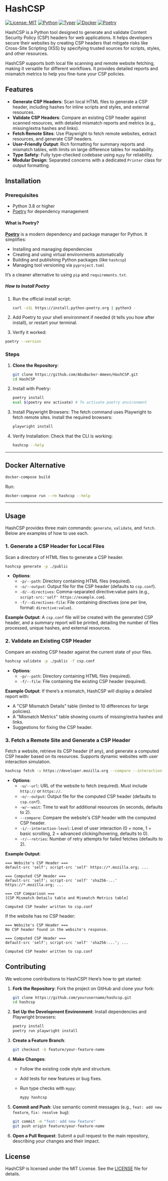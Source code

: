 # HashCSP

[![License: MIT](https://img.shields.io/badge/License-MIT-yellow)](https://github.com/AbuBacker-Ameen/HashCSP/blob/main/LICENSE)
[![Python](https://img.shields.io/badge/Python-3.12-blue)](https://www.python.org/downloads/release/python-3120/)
[![Typer](https://img.shields.io/badge/Made%20with-Typer-04AA6D?logo=python)](https://typer.tiangolo.com/)
[![Docker](https://img.shields.io/badge/Docker-2496ED?logo=docker&logoColor=fff)](https://github.com/AbuBacker-Ameen/HashCSP/blob/main/Dockerfile)
[![Poetry](https://img.shields.io/endpoint?url=https://python-poetry.org/badge/v0.json)](https://python-poetry.org/)

HashCSP is a Python tool designed to generate and validate Content Security
Policy (CSP) headers for web applications. It helps developers secure their
websites by creating CSP headers that mitigate risks like Cross-Site Scripting
(XSS) by specifying trusted sources for scripts, styles, and other resources.

HashCSP supports both local file scanning and remote website fetching, making it
versatile for different workflows. It provides detailed reports and mismatch
metrics to help you fine-tune your CSP policies.

## Features

- **Generate CSP Headers**: Scan local HTML files to generate a CSP header,
  including hashes for inline scripts and styles, and external resources.
- **Validate CSP Headers**: Compare an existing CSP header against scanned
  resources, with detailed mismatch reports and metrics (e.g., missing/extra
  hashes and links).
- **Fetch Remote Sites**: Use Playwright to fetch remote websites, extract
  resources, and generate CSP headers.
- **User-Friendly Output**: Rich formatting for summary reports and mismatch
  tables, with limits on large difference tables for readability.
- **Type Safety**: Fully type-checked codebase using `mypy` for reliability.
- **Modular Design**: Separated concerns with a dedicated `Printer` class for
  output formatting.

## Installation

### Prerequisites

- Python 3.8 or higher
- [Poetry](https://python-poetry.org/) for dependency management

#### What is Poetry?

[**Poetry**](https://python-poetry.org/) is a modern dependency and package
manager for Python. It simplifies:

- Installing and managing dependencies
- Creating and using virtual environments automatically
- Building and publishing Python packages (like `hashcsp`)
- Managing tool versioning via `pyproject.toml`

It’s a cleaner alternative to using `pip` and `requirements.txt`.

##### How to Install Poetry

1. Run the official install script:

   ```bash
   curl -sSL https://install.python-poetry.org | python3 -
   ```

2. Add Poetry to your shell environment if needed (it tells you how after
   install), or restart your terminal.

3. Verify it worked:

```bash
poetry --version
```

### Steps

1. **Clone the Repository**:

   ```bash
   git clone https://github.com/AbuBacker-Ameen/HashCSP.git
   cd HashCSP
   ```

2. Install with Poetry:

   ```bash
   poetry install
   eval $(poetry env activate) # To activate poetry environment
   ```

3. Install Playwright Browsers: The fetch command uses Playwright to fetch
   remote sites. Install the required browsers:

   ```bash
   playwright install
   ```

4. Verify Installation: Check that the CLI is working:

   ```bash
   hashcsp --help
   ```

---

## Docker Alternative

```bash
docker-compose build
```

Run:

```bash
docker-compose run --rm hashcsp --help
```

---

## Usage

HashCSP provides three main commands: `generate`, `validate`, and `fetch`. Below
are examples of how to use each.

### 1. Generate a CSP Header for Local Files

Scan a directory of HTML files to generate a CSP header.

```bash
hashcsp generate -p ./public
```

- **Options**:
  - `-p/--path`: Directory containing HTML files (required).
  - `-o/--output`: Output file for the CSP header (defaults to `csp.conf`).
  - `-d/--directives`: Comma-separated directive:value pairs (e.g.,
    `script-src:'self' https://example.com`).
  - `-f/--directives-file`: File containing directives (one per line, format:
    `directive:value`).

**Example Output**: A `csp.conf` file will be created with the generated CSP
header, and a summary report will be printed, detailing the number of files
processed, unique hashes, and external resources.

### 2. Validate an Existing CSP Header

Compare an existing CSP header against the current state of your files.

```bash
hashcsp validate -p ./public -f csp.conf
```

- **Options**:
  - `-p/--path`: Directory containing HTML files (required).
  - `-f/--file`: File containing the existing CSP header (required).

**Example Output**: If there’s a mismatch, HashCSP will display a detailed
report with:

- A "CSP Mismatch Details" table (limited to 10 differences for large policies).
- A "Mismatch Metrics" table showing counts of missing/extra hashes and links.
- Suggestions for fixing the CSP header.

### 3. Fetch a Remote Site and Generate a CSP Header

Fetch a website, retrieve its CSP header (if any), and generate a computed CSP
header based on its resources. Supports dynamic websites with user interaction
simulation.

```bash
hashcsp fetch -u https://developer.mozilla.org --compare --interaction-level 2 --retries 3
```

- **Options**:
  - `-u/--url`: URL of the website to fetch (required). Must include `http://`
    or `https://`.
  - `-o/--output`: Output file for the computed CSP header (defaults to
    `csp.conf`).
  - `-w/--wait`: Time to wait for additional resources (in seconds, defaults to
    2).
  - `--compare`: Compare the website's CSP header with the computed CSP header.
  - `-i/--interaction-level`: Level of user interaction (0 = none, 1 = basic
    scrolling, 2 = advanced clicking/hovering, defaults to 0).
  - `-r/--retries`: Number of retry attempts for failed fetches (defaults to 2).

**Example Output**:

```plaintext
=== Website's CSP Header ===
default-src 'self'; script-src 'self' https://*.mozilla.org; ...

=== Computed CSP Header ===
default-src 'self'; script-src 'self' 'sha256-...' https://*.mozilla.org; ...

=== CSP Comparison ===
[CSP Mismatch Details table and Mismatch Metrics table]

Computed CSP header written to csp.conf
```

If the website has no CSP header:

```plaintext
=== Website's CSP Header ===
No CSP header found in the website's response.

=== Computed CSP Header ===
default-src 'self'; script-src 'self' 'sha256-...'; ...

Computed CSP header written to csp.conf
```

## Contributing

We welcome contributions to HashCSP! Here’s how to get started:

1. **Fork the Repository**: Fork the project on GitHub and clone your fork:

   ```bash
   git clone https://github.com/yourusername/hashcsp.git
   cd hashcsp
   ```

2. **Set Up the Development Environment**: Install dependencies and Playwright
   browsers:

   ```bash
   poetry install
   poetry run playwright install
   ```

3. **Create a Feature Branch**:

   ```bash
   git checkout -b feature/your-feature-name
   ```

4. **Make Changes**:

   - Follow the existing code style and structure.
   - Add tests for new features or bug fixes.
   - Run type checks with `mypy`:

     ```bash
     mypy hashcsp
     ```

5. **Commit and Push**: Use semantic commit messages (e.g.,
   `feat: add new feature`, `fix: resolve bug`):

   ```bash
   git commit -m "feat: add new feature"
   git push origin feature/your-feature-name
   ```

6. **Open a Pull Request**: Submit a pull request to the main repository,
   describing your changes and their impact.

## License

HashCSP is licensed under the MIT License. See the [LICENSE](LICENSE) file for
details.
